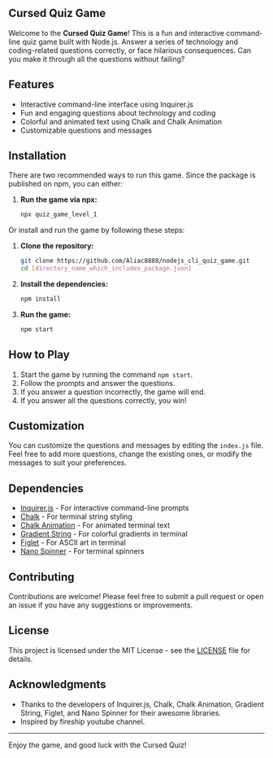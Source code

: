 ## Cursed Quiz Game

Welcome to the **Cursed Quiz Game**! This is a fun and interactive command-line quiz game built with Node.js. Answer a series of technology and coding-related questions correctly, or face hilarious consequences. Can you make it through all the questions without failing?

## Features

- Interactive command-line interface using Inquirer.js
- Fun and engaging questions about technology and coding
- Colorful and animated text using Chalk and Chalk Animation
- Customizable questions and messages

## Installation

There are two recommended ways to run this game. Since the package is published on npm, you can either:

1. **Run the game via npx:**
   
   ```bash
   npx quiz_game_level_1
   ```

Or install and run the game by following these steps:

1. **Clone the repository:**

   ```bash
   git clone https://github.com/Aliac8888/nodejs_cli_quiz_game.git
   cd [directory_name_which_includes_package.json]
   ```

2. **Install the dependencies:**

   ```bash
   npm install
   ```

3. **Run the game:**

   ```bash
   npm start
   ```

## How to Play

1. Start the game by running the command `npm start`.
2. Follow the prompts and answer the questions.
3. If you answer a question incorrectly, the game will end.
4. If you answer all the questions correctly, you win!


## Customization

You can customize the questions and messages by editing the `index.js` file. Feel free to add more questions, change the existing ones, or modify the messages to suit your preferences.

## Dependencies

- [Inquirer.js](https://www.npmjs.com/package/inquirer) - For interactive command-line prompts
- [Chalk](https://www.npmjs.com/package/chalk) - For terminal string styling
- [Chalk Animation](https://www.npmjs.com/package/chalk-animation) - For animated terminal text
- [Gradient String](https://www.npmjs.com/package/gradient-string) - For colorful gradients in terminal
- [Figlet](https://www.npmjs.com/package/figlet) - For ASCII art in terminal
- [Nano Spinner](https://www.npmjs.com/package/nanospinner) - For terminal spinners

## Contributing

Contributions are welcome! Please feel free to submit a pull request or open an issue if you have any suggestions or improvements.

## License

This project is licensed under the MIT License - see the [LICENSE](LICENSE) file for details.

## Acknowledgments

- Thanks to the developers of Inquirer.js, Chalk, Chalk Animation, Gradient String, Figlet, and Nano Spinner for their awesome libraries.
- Inspired by fireship youtube channel.

---

Enjoy the game, and good luck with the Cursed Quiz!
